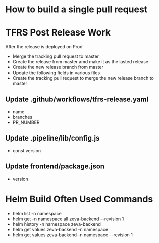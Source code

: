 
# How to build a single pull request



# TFRS Post Release Work
After the release is deployed on Prod
* Merge the tracking pull request to master
* Create the release from master amd make it as the lasted release 
* Create the new release branch from master
* Update the following fields in various files
* Create the tracking pull request to merge the new release branch to master

## Update .github/workflows/tfrs-release.yaml
* name
* branches
* PR_NUMBER

## Update .pipeline/lib/config.js
* const version

## Update frontend/package.json
* version

# Helm Build Often Used Commands
* helm list -n namespace
* helm get -n namespace all zeva-backend --revision 1
* helm history -n namespace zeva-backend
* helm get values zeva-backend -n namespace
* helm get values zeva-backend -n namespace --revision 1